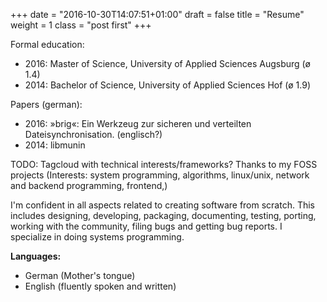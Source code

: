 +++
date = "2016-10-30T14:07:51+01:00"
draft = false
title = "Resume"
weight = 1
class = "post first"
+++

Formal education:

* 2016: Master of Science, University of Applied Sciences Augsburg (ø 1.4)
* 2014: Bachelor of Science, University of Applied Sciences Hof (ø 1.9)

Papers (german):

* 2016: »brig«: Ein Werkzeug zur sicheren und verteilten Dateisynchronisation. (englisch?)
* 2014: libmunin

TODO: Tagcloud with technical interests/frameworks? Thanks to my FOSS projects
(Interests: system programming, algorithms, linux/unix, network and backend programming, frontend,)

I'm confident in all aspects related to creating software from scratch. This
includes designing, developing, packaging, documenting, testing, porting, working with
the community, filing bugs and getting bug reports. I specialize in doing
systems programming.

**Languages:**

* German (Mother's tongue)
* English (fluently spoken and written)
